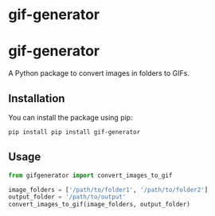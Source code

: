 # gif-generator
 
# gif-generator

A Python package to convert images in folders to GIFs.

## Installation

You can install the package using pip:

```bash
pip install pip install gif-generator
```

## Usage

```python
from gifgenerator import convert_images_to_gif

image_folders = ['/path/to/folder1', '/path/to/folder2']
output_folder = '/path/to/output'
convert_images_to_gif(image_folders, output_folder)
```